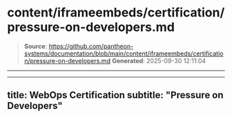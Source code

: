 # content/iframeembeds/certification/pressure-on-developers.md

> **Source**: https://github.com/pantheon-systems/documentation/blob/main/content/iframeembeds/certification/pressure-on-developers.md
> **Generated**: 2025-09-30 12:11:04

---

---
title: WebOps Certification
subtitle: "Pressure on Developers"
---

<Partial file="certification-guide/pressure-on-developers.md" />
